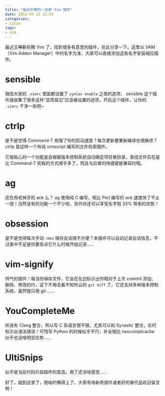 ```yaml
---
title: "最近折腾的一些新 Vim 插件"
date: 2013-07-12 21:51
categories:
- Linux
tags:
- vim
---
```


最近又<del>带薪</del>折腾 Vim 了，找到很多有意思的插件，在此分享一下。这里以 VAM（Vim Addon Manager）中的名字为准，大家可以直接添加这些名字安装相应插件。

sensible
========

相信大家的 `.vimrc` 里面都设置了 `syntax enable` 之类的选项， sensible 这个插件就收集了很多这样“显而易见”应该被设置的选项，开启这个插件，让你的 `.vimrc` 干净一些吧~

ctrlp
=====

是不是觉得 Command-T 拖慢了你的启动速度？每次更新要重新编译也很麻烦？ctrlp 是这样一个有纯 vimscript 编写的文件检索插件。

它很贴心的一个功能是会根据版本控制系统自动确定项目根目录，查找文件实在是比 Command-T 死板的方式顺手多了。而且与后者的快捷键是兼容的哦。

ag
==

还在用老掉牙的 ack 么？ ag 使用纯 C 编写，相比 Perl 编写的 ack 速度快了不止一倍！当然该有的功能一个不少啦，另外你还可以享受名字短 33% 带来的优势！

obsession
=========

是不是觉得每次手动 `:mks` 保存会话很不方便？本插件可以自动记录会话信息，不过美中不足是你要告诉它什么时候开始记录……

vim-signify
===========

帅气的插件！每当你保存文件，它会在左边标示出你相对于上次 commit 添加、删除、修改的行，这下不用去看不知所云的 `git diff` 了。它还支持多种版本控制系统，虽然我只用 git ……

YouCompleteMe
=============

听说有 Clang 整合，所以写 C 系语言很不错，尤其可以和 Synastic 整合，实时标示出语法错误！可惜写 Python 的时候似乎不行，补全相比 neocomplcache 似乎也没啥明显优势……

UltiSnips
=========

似乎是当前代码片段插件的首选，用了还没啥感觉……

好了，就到这里了，图啥的懒得上了。大家有啥新奇插件或者好的替代品欢迎留言啊！

